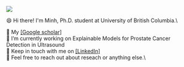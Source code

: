 <!-- ### Hi there 👋  -->
![](bio.jpg)
<!-- I'm Minh, Ph.D. student at University of British Columbia.
 -->
😄 Hi there! I'm Minh, Ph.D. student at University of British Columbia.\

🔭 My [[Google scholar]](https://scholar.google.com/citations?user=-oSQmxwAAAAJ&hl=en) \
🔭 I’m currently working on Explainable Models for Prostate Cancer Detection in Ultrasound \
💬 Keep in touch with me on [[LinkedIn]](https://www.linkedin.com/in/minhto2802/) \
👯 Feel free to reach out about reseach or anything else.\

<!--
**timmyvg/timmyvg** is a ✨ _special_ ✨ repository because its `README.md` (this file) appears on your GitHub profile.

Here are some ideas to get you started:

- 🔭 I’m currently working on ...
- 🌱 I’m currently learning ...
- 👯 I’m looking to collaborate on ...
- 🤔 I’m looking for help with ...
- 💬 Ask me about ...
- 📫 How to reach me: ...
- 😄 Pronouns: ...
- ⚡ Fun fact: ...
-->
